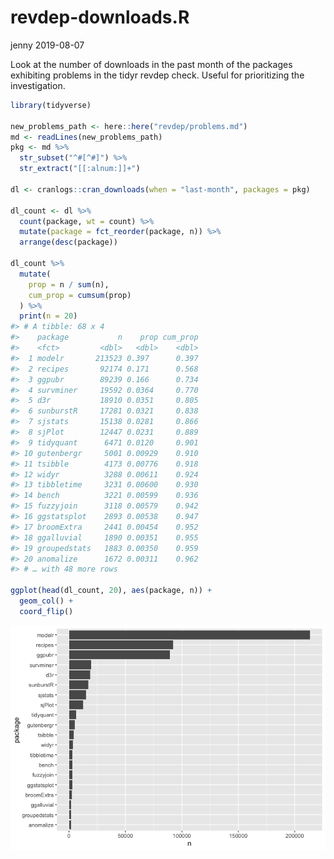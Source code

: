 revdep-downloads.R
================
jenny
2019-08-07

Look at the number of downloads in the past month of the packages
exhibiting problems in the tidyr revdep check. Useful for prioritizing
the investigation.

``` r
library(tidyverse)

new_problems_path <- here::here("revdep/problems.md")
md <- readLines(new_problems_path)
pkg <- md %>%
  str_subset("^#[^#]") %>%
  str_extract("[[:alnum:]]+")

dl <- cranlogs::cran_downloads(when = "last-month", packages = pkg)

dl_count <- dl %>%
  count(package, wt = count) %>%
  mutate(package = fct_reorder(package, n)) %>%
  arrange(desc(package))

dl_count %>%
  mutate(
    prop = n / sum(n),
    cum_prop = cumsum(prop)
  ) %>%
  print(n = 20)
#> # A tibble: 68 x 4
#>    package           n    prop cum_prop
#>    <fct>         <dbl>   <dbl>    <dbl>
#>  1 modelr       213523 0.397      0.397
#>  2 recipes       92174 0.171      0.568
#>  3 ggpubr        89239 0.166      0.734
#>  4 survminer     19592 0.0364     0.770
#>  5 d3r           18910 0.0351     0.805
#>  6 sunburstR     17281 0.0321     0.838
#>  7 sjstats       15138 0.0281     0.866
#>  8 sjPlot        12447 0.0231     0.889
#>  9 tidyquant      6471 0.0120     0.901
#> 10 gutenbergr     5001 0.00929    0.910
#> 11 tsibble        4173 0.00776    0.918
#> 12 widyr          3288 0.00611    0.924
#> 13 tibbletime     3231 0.00600    0.930
#> 14 bench          3221 0.00599    0.936
#> 15 fuzzyjoin      3118 0.00579    0.942
#> 16 ggstatsplot    2893 0.00538    0.947
#> 17 broomExtra     2441 0.00454    0.952
#> 18 ggalluvial     1890 0.00351    0.955
#> 19 groupedstats   1883 0.00350    0.959
#> 20 anomalize      1672 0.00311    0.962
#> # … with 48 more rows

ggplot(head(dl_count, 20), aes(package, n)) +
  geom_col() +
  coord_flip()
```

![](revdep-downloads_files/figure-gfm/body-1.png)<!-- -->

